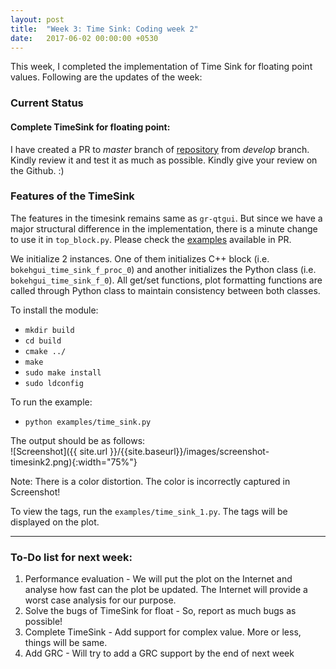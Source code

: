 ```yaml
---
layout: post
title:  "Week 3: Time Sink: Coding week 2"
date:   2017-06-02 00:00:00 +0530
---
```


This week, I completed the implementation of Time Sink for floating point values. Following are the updates of the week:

### Current Status
#### Complete TimeSink for floating point:
I have created a PR to _master_ branch of [repository][repo] from _develop_ branch. Kindly review it and test it as much as possible. Kindly give your review on the Github. :)

### Features of the TimeSink
The features in the timesink remains same as `gr-qtgui`. But since we have a major structural difference in the implementation, there is a minute change to use it in `top_block.py`. Please check the [examples][examples] available in PR. 

We initialize 2 instances. One of them initializes C++ block (i.e. `bokehgui_time_sink_f_proc_0`) and another initializes the Python class (i.e. `bokehgui_time_sink_f_0`). All get/set functions, plot formatting functions are called through Python class to maintain consistency between both classes.

To install the module:
- `mkdir build`
- `cd build`
- `cmake ../`
- `make`
- `sudo make install`
- `sudo ldconfig`

To run the example:
- `python examples/time_sink.py`

The output should be as follows:<br>
![Screenshot]({{ site.url }}/{{site.baseurl}}/images/screenshot-timesink2.png){:width="75%"}

Note: There is a color distortion. The color is incorrectly captured in Screenshot!

To view the tags, run the `examples/time_sink_1.py`. The tags will be displayed on the plot.

-------------------------
### To-Do list for next week:
1. Performance evaluation - We will put the plot on the Internet and analyse how fast can the plot be updated. The Internet will provide a worst case analysis for our purpose. 
2. Solve the bugs of TimeSink for float - So, report as much bugs as possible!
3. Complete TimeSink - Add support for complex value. More or less, things will be same.
4. Add GRC - Will try to add a GRC support by the end of next week

[repo]: https://github.com/kartikp1995/gr-bokehgui.git
[examples]: https://github.com/kartikp1995/gr-bokehgui/tree/develop/examples/
